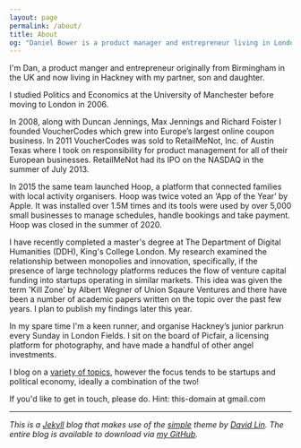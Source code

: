 ```yaml
---
layout: page
permalink: /about/
title: About
og: "Daniel Bower is a product manager and entrepreneur living in London."
---
```


I'm Dan, a product manger and entrepreneur originally from Birmingham in the UK and now living in Hackney with my partner, son and daughter.

I studied Politics and Economics at the University of Manchester before moving to London in 2006.

In 2008, along with Duncan Jennings, Max Jennings and Richard Foister I founded VoucherCodes which grew into Europe’s largest online coupon business. In 2011 VoucherCodes was sold to RetailMeNot, Inc. of Austin Texas where I took on responsibility for product management for all of their European businesses. RetailMeNot had its IPO on the NASDAQ in the summer of July 2013.

In 2015 the same team launched Hoop, a platform that connected families with local activity organisers. Hoop was twice voted an ‘App of the Year’ by Apple. It was installed over 1.5M times and its tools were used by over 5,000 small businesses to manage schedules, handle bookings and take payment. Hoop was closed in the summer of 2020.

I have recently completed a master's degree at The Department of Digital Humanities (DDH), King's College London. My research examined the relationship between monopolies and innovation, specifically, if the presence of large technology platforms reduces the flow of venture capital funding into startups operating in similar markets. This idea was given the term 'Kill Zone' by Albert Wegner of Union Sqaure Ventures and there have been a number of academic papers written on the topic over the past few years. I plan to publish my findings later this year.

In my spare time I'm a keen runner, and organise Hackney’s junior parkrun every Sunday in London Fields. I sit on the board of Picfair, a licensing platform for photography, and have made a handful of other angel investments.

I blog on a [variety of topics](/archive/), however the focus tends to be startups and political economy, ideally a combination of the two!

If you'd like to get in touch, please do. Hint: this-domain at gmail.com

---

_This is a [Jekyll](https://jekyllrb.com/) blog that makes use of the [simple](https://github.com/wild-flame/jekyll-simple) theme by [David Lin](https://github.com/wild-flame). The entire blog is available to download via [my GitHub](https://github.com/danielbower/)._
